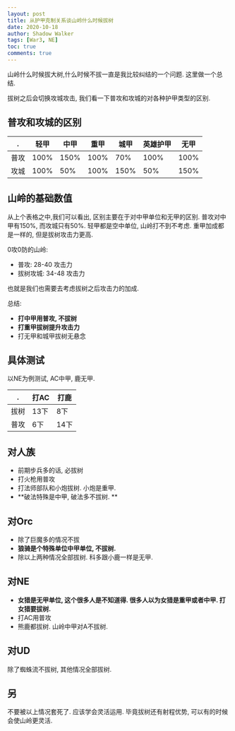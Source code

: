 ```yaml
---
layout: post
title: 从护甲克制关系谈山岭什么时候拔树
date: 2020-10-18
author: Shadow Walker
tags: [War3, NE]
toc: true
comments: true
---
```



山岭什么时候拔大树,什么时候不拔一直是我比较纠结的一个问题. 这里做一个总结. 

拔树之后会切换攻城攻击, 我们看一下普攻和攻城的对各种护甲类型的区别. 


## 普攻和攻城的区别

 .|轻甲|中甲|重甲|城甲|英雄护甲|无甲
---|---|----|---|---|---|---|
普攻|100%|150%|100%|70%|100%|100%
攻城|100%|50%|100%|150%|50%|150%


## 山岭的基础数值

从上个表格之中,我们可以看出, 区别主要在于对中甲单位和无甲的区别.  普攻对中甲有150%, 而攻城只有50%. 轻甲都是空中单位, 山岭打不到不考虑. 重甲加成都是一样的, 但是拔树攻击力更高. 

0攻0防的山岭:

- 普攻: 28-40 攻击力
- 拔树攻城: 34-48 攻击力

也就是我们也需要去考虑拔树之后攻击力的加成. 

总结: 

- **打中甲用普攻, 不拔树**
- **打重甲拔树提升攻击力**
- 打无甲和城甲拔树无悬念

## 具体测试

以NE为例测试, AC中甲, 鹿无甲. 

 .|打AC|打鹿
 ---|---|---
 拔树| 13下 | 8下
 普攻| 6下 | 14下
 
 
## 对人族

- 前期步兵多的话, 必拔树
- 打火枪用普攻
- 打法师部队和小炮拔树. 小炮是重甲. 
- **破法特殊是中甲, 破法多不拔树. **

## 对Orc

- 除了巨魔多的情况不拔
- **狼骑是个特殊单位中甲单位, 不拔树.** 
- 除以上两种情况全部拔树. 科多跟小鹿一样是无甲. 


## 对NE

- **女猎是无甲单位, 这个很多人是不知道得. 很多人以为女猎是重甲或者中甲. 打女猎要拔树.** 
- 打AC用普攻
- 熊鹿都拔树. 山岭中甲对A不拔树. 

## 对UD

除了蜘蛛流不拔树, 其他情况全部拔树. 


## 另

不要被以上情况套死了. 应该学会灵活运用. 毕竟拔树还有射程优势, 可以有的时候会使山岭更灵活. 




 
 